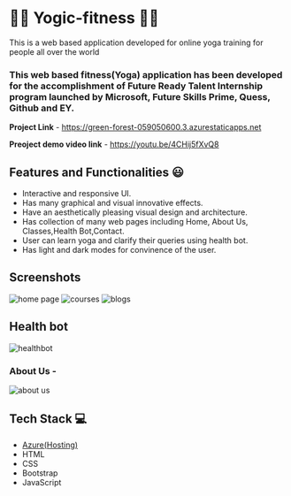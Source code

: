 # 🧘‍♀️ Yogic-fitness 🧘‍♀️

This is a web based application developed for online yoga training for people all over the world

### This web based fitness(Yoga) application has been developed for the accomplishment of Future Ready Talent Internship program launched by Microsoft, Future Skills Prime, Quess, Github and EY.


**Project Link** - https://green-forest-059050600.3.azurestaticapps.net

**Preoject demo video link** - https://youtu.be/4CHij5fXvQ8


## Features and Functionalities 😃

- Interactive and responsive UI.
- Has many graphical and visual innovative effects.
- Have an aesthetically pleasing visual design and architecture.
- Has collection of many web pages including Home, About Us, Classes,Health Bot,Contact.
- User can learn yoga and clarify their queries using health bot.
- Has light and dark modes for convinence of the user.

## Screenshots

![home page](https://github.com/harshitvarma638/Yogic-fitness/assets/102041932/652b4323-49b4-431f-858f-a33398baa8a5)
![courses](https://github.com/harshitvarma638/Yogic-fitness/assets/102041932/63753e0f-1431-4cd0-a266-63e7132d77e2)
![blogs](https://github.com/harshitvarma638/Yogic-fitness/assets/102041932/70d13365-b21b-4207-94fc-696d9c4c90e4)

## Health bot

![healthbot](https://github.com/harshitvarma638/Yogic-fitness/assets/102041932/afa525bf-a40a-4d37-9bd0-f3911e1c4f42)

### About Us -

![about us](https://github.com/harshitvarma638/Yogic-fitness/assets/102041932/9aea0c7c-18b5-423f-a85e-61ca4391330e)


## Tech Stack 💻

- [Azure(Hosting)](https://azure.microsoft.com/en-in/features/azure-portal/)
- HTML
- CSS
- Bootstrap
- JavaScript
